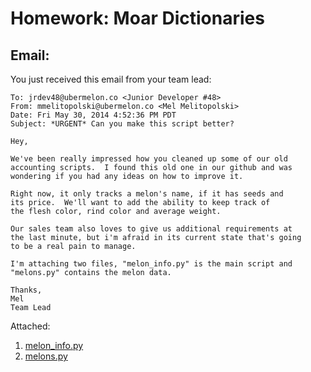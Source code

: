 Homework: Moar Dictionaries
=======

Email:
-------
You just received this email from your team lead:

```
To: jrdev48@ubermelon.co <Junior Developer #48>
From: mmelitopolski@ubermelon.co <Mel Melitopolski> 
Date: Fri May 30, 2014 4:52:36 PM PDT
Subject: *URGENT* Can you make this script better?

Hey,

We've been really impressed how you cleaned up some of our old
accounting scripts.  I found this old one in our github and was
wondering if you had any ideas on how to improve it.

Right now, it only tracks a melon's name, if it has seeds and 
its price.  We'll want to add the ability to keep track of
the flesh color, rind color and average weight.

Our sales team also loves to give us additional requirements at
the last minute, but i'm afraid in its current state that's going 
to be a real pain to manage.

I'm attaching two files, "melon_info.py" is the main script and
"melons.py" contains the melon data.

Thanks,
Mel
Team Lead
```

Attached:

1. [melon_info.py](https://github.com/hackbrightacademy/Homework/blob/master/Homework06/melon_info.py
)
1. [melons.py](https://github.com/hackbrightacademy/Homework/blob/master/Homework06/melons.py)

